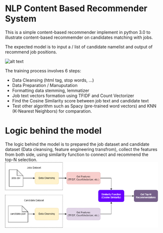 # NLP Content Based Recommender System

This is a simple content-based recommender implement in python 3.0 to illustrate content-based recommemder on candidates matching with jobs.

The expected model is to input a / list of candidate namelist and output of recommend job positions.

![alt text](https://miro.medium.com/max/1400/1*P63ZaFHlssabl34XbJgong.jpeg)

The training process involves 6 steps:
- Data Cleansing (html tag, stop words, ...)
- Data Preparation / Manuputation
- Formatting data stemming, lemmatizer
- Job text vectors formation using TFIDF and Count Vectorizer
- Find the Cosine Similarity score between job text and candidate text
- Test other algorithm such as Spacy (pre-trained word vectors) and KNN (K-Nearest Neighbors) for comparation.

# Logic behind the model

The logic behind the model is to prepared the job dataset and candidate dataset (Data cleansing, feature engineering transfrom), collect the features from both side, using similarity function to connect and recommend the top-N selection.
![alt text](https://github.com/LightLow/content-based_recommender/blob/main/model-flow.png?raw=true)
